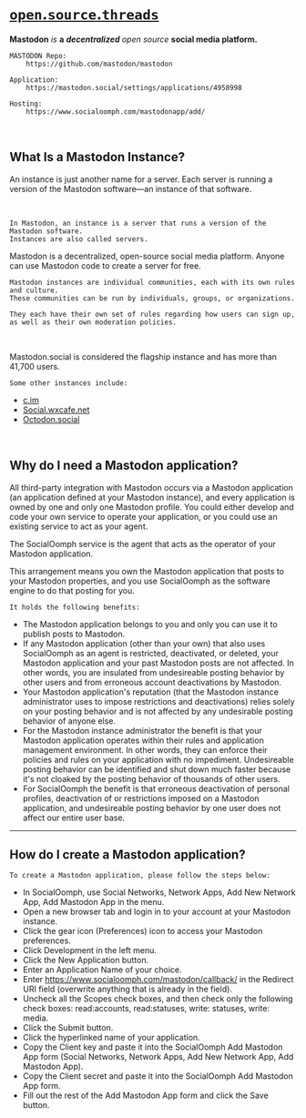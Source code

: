 # [`open`.`source`.`threads`](https://imvickykumar999.github.io/open.source.threads/)

**Mastodon** *is* **a** ***decentralized*** *open source* **social media platform.**

    MASTODON Repo:
        https://github.com/mastodon/mastodon
    
    Application:
        https://mastodon.social/settings/applications/4958998
    
    Hosting:
        https://www.socialoomph.com/mastodonapp/add/

<br>

What Is a Mastodon Instance? 
-----------

An instance is just another name for a server. Each server is running a version of the Mastodon software—an instance of that software.

<br>

    In Mastodon, an instance is a server that runs a version of the Mastodon software. 
    Instances are also called servers. 

Mastodon is a decentralized, open-source social media platform. Anyone can use Mastodon code to create a server for free. 

    Mastodon instances are individual communities, each with its own rules and culture. 
    These communities can be run by individuals, groups, or organizations. 
    
    They each have their own set of rules regarding how users can sign up, 
    as well as their own moderation policies. 

<br>

Mastodon.social is considered the flagship instance and has more than 41,700 users. 

    Some other instances include: 

- [c.im](https://c.im/home)
- [Social.wxcafe.net](https://social.wxcafe.net/about)
- [Octodon.social](https://octodon.social/about)

<br>

Why do I need a Mastodon application?
------------

All third-party integration with Mastodon occurs via a Mastodon application (an application defined at your Mastodon instance), and every application is owned by one and only one Mastodon profile. You could either develop and code your own service to operate your application, or you could use an existing service to act as your agent.

The SocialOomph service is the agent that acts as the operator of your Mastodon application.

This arrangement means you own the Mastodon application that posts to your Mastodon properties, and you use SocialOomph as the software engine to do that posting for you.

    It holds the following benefits:

- The Mastodon application belongs to you and only you can use it to publish posts to Mastodon.
- If any Mastodon application (other than your own) that also uses SocialOomph as an agent is restricted, deactivated, or deleted, your Mastodon application and your past Mastodon posts are not affected. In other words, you are insulated from undesireable posting behavior by other users and from erroneous account deactivations by Mastodon.
- Your Mastodon application's reputation (that the Mastodon instance administrator uses to impose restrictions and deactivations) relies solely on your posting behavior and is not affected by any undesirable posting behavior of anyone else.
- For the Mastodon instance administrator the benefit is that your Mastodon application operates within their rules and application management environment. In other words, they can enforce their policies and rules on your application with no impediment. Undesireable posting behavior can be identified and shut down much faster because it's not cloaked by the posting behavior of thousands of other users.
- For SocialOomph the benefit is that erroneous deactivation of personal profiles, deactivation of or restrictions imposed on a Mastodon application, and undesireable posting behavior by one user does not affect our entire user base.

--------------------

How do I create a Mastodon application?
-----------------

    To create a Mastodon application, please follow the steps below:

- In SocialOomph, use Social Networks, Network Apps, Add New Network App, Add Mastodon App in the menu.
- Open a new browser tab and login in to your account at your Mastodon instance.
- Click the gear icon (Preferences) icon to access your Mastodon preferences.
- Click Development in the left menu.
- Click the New Application button.
- Enter an Application Name of your choice.
- Enter https://www.socialoomph.com/mastodon/callback/ in the Redirect URI field (overwrite anything that is already in the field).
- Uncheck all the Scopes check boxes, and then check only the following check boxes: read:accounts, read:statuses, write: statuses, write: media.
- Click the Submit button.
- Click the hyperlinked name of your application.
- Copy the Client key and paste it into the SocialOomph Add Mastodon App form (Social Networks, Network Apps, Add New Network App, Add Mastodon App).
- Copy the Client secret and paste it into the SocialOomph Add Mastodon App form.
- Fill out the rest of the Add Mastodon App form and click the Save button.
